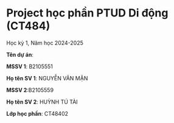 # Project học phần PTUD Di động (CT484)

Học kỳ 1, Năm học 2024-2025

**Tên dự án**:

**MSSV 1**: B2105551

**Họ tên SV 1**: NGUYỄN VĂN MẶN

**MSSV 2**:B2105559

**Họ tên SV 2**: HUỲNH TÚ TÀI

**Lớp học phần**: CT48402
 


